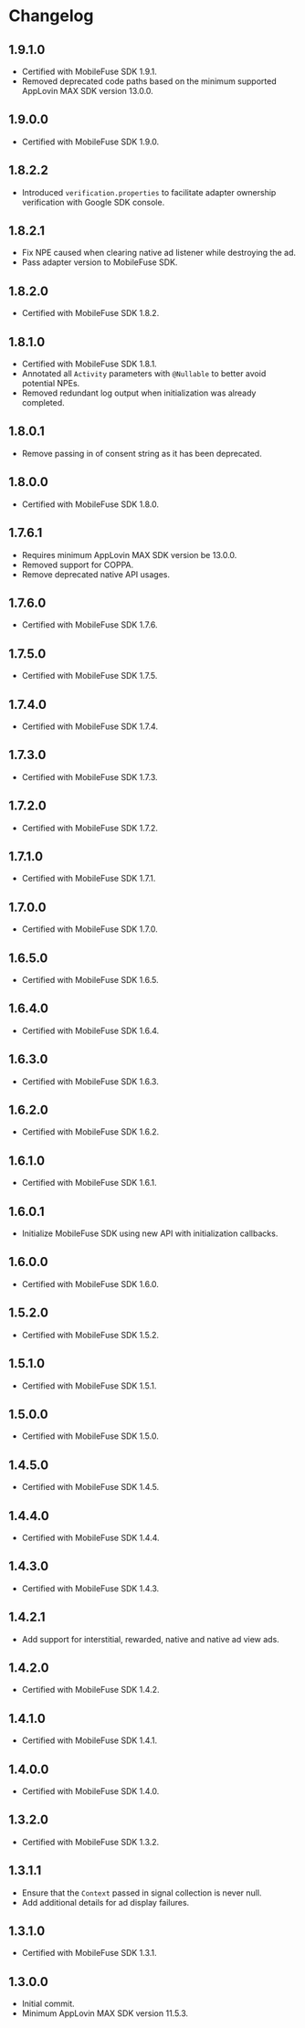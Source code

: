 # Changelog

## 1.9.1.0
* Certified with MobileFuse SDK 1.9.1.
* Removed deprecated code paths based on the minimum supported AppLovin MAX SDK version 13.0.0.

## 1.9.0.0
* Certified with MobileFuse SDK 1.9.0.

## 1.8.2.2
* Introduced `verification.properties` to facilitate adapter ownership verification with Google SDK console.

## 1.8.2.1
* Fix NPE caused when clearing native ad listener while destroying the ad.
* Pass adapter version to MobileFuse SDK.

## 1.8.2.0
* Certified with MobileFuse SDK 1.8.2.

## 1.8.1.0
* Certified with MobileFuse SDK 1.8.1.
* Annotated all `Activity` parameters with `@Nullable` to better avoid potential NPEs.
* Removed redundant log output when initialization was already completed.

## 1.8.0.1
* Remove passing in of consent string as it has been deprecated.

## 1.8.0.0
* Certified with MobileFuse SDK 1.8.0.

## 1.7.6.1
* Requires minimum AppLovin MAX SDK version be 13.0.0.
* Removed support for COPPA.
* Remove deprecated native API usages.

## 1.7.6.0
* Certified with MobileFuse SDK 1.7.6.

## 1.7.5.0
* Certified with MobileFuse SDK 1.7.5.

## 1.7.4.0
* Certified with MobileFuse SDK 1.7.4.

## 1.7.3.0
* Certified with MobileFuse SDK 1.7.3.

## 1.7.2.0
* Certified with MobileFuse SDK 1.7.2.

## 1.7.1.0
* Certified with MobileFuse SDK 1.7.1.

## 1.7.0.0
* Certified with MobileFuse SDK 1.7.0.

## 1.6.5.0
* Certified with MobileFuse SDK 1.6.5.

## 1.6.4.0
* Certified with MobileFuse SDK 1.6.4.

## 1.6.3.0
* Certified with MobileFuse SDK 1.6.3.

## 1.6.2.0
* Certified with MobileFuse SDK 1.6.2.

## 1.6.1.0
* Certified with MobileFuse SDK 1.6.1.

## 1.6.0.1
* Initialize MobileFuse SDK using new API with initialization callbacks.

## 1.6.0.0
* Certified with MobileFuse SDK 1.6.0.

## 1.5.2.0
* Certified with MobileFuse SDK 1.5.2.

## 1.5.1.0
* Certified with MobileFuse SDK 1.5.1.

## 1.5.0.0
* Certified with MobileFuse SDK 1.5.0.

## 1.4.5.0
* Certified with MobileFuse SDK 1.4.5.

## 1.4.4.0
* Certified with MobileFuse SDK 1.4.4.

## 1.4.3.0
* Certified with MobileFuse SDK 1.4.3.

## 1.4.2.1
* Add support for interstitial, rewarded, native and native ad view ads.

## 1.4.2.0
* Certified with MobileFuse SDK 1.4.2.

## 1.4.1.0
* Certified with MobileFuse SDK 1.4.1.

## 1.4.0.0
* Certified with MobileFuse SDK 1.4.0.

## 1.3.2.0
* Certified with MobileFuse SDK 1.3.2.

## 1.3.1.1
* Ensure that the `Context` passed in signal collection is never null.
* Add additional details for ad display failures.

## 1.3.1.0
* Certified with MobileFuse SDK 1.3.1.

## 1.3.0.0
* Initial commit.
* Minimum AppLovin MAX SDK version 11.5.3.
